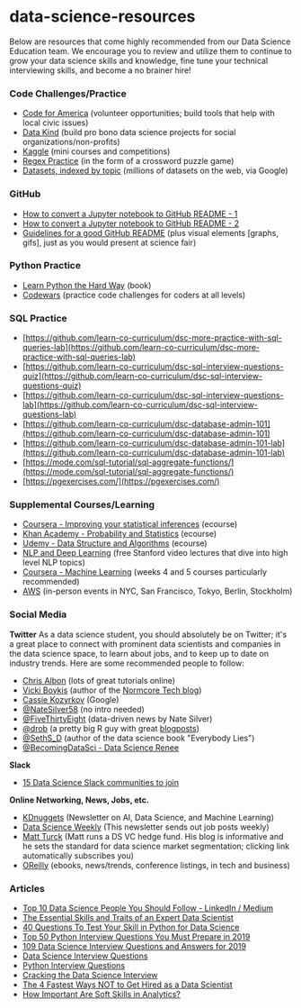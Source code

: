 # data-science-resources

Below are resources that come highly recommended from our Data Science Education team. We encourage you to review and utilize them to continue to grow your data science skills and knowledge, fine tune your technical interviewing skills, and become a no brainer hire! 

### Code Challenges/Practice

* [Code for America](https://brigade.codeforamerica.org/) (volunteer opportunities; build tools that help with local civic issues)
* [Data Kind](https://www.datakind.org/) (build pro bono data science projects for social organizations/non-profits)
* [Kaggle](https://www.kaggle.com/) (mini courses and competitions) 
* [Regex Practice](https://regexcrossword.com/) (in the form of a crossword puzzle game)
* [Datasets, indexed by topic](https://blog.google/products/search/discovering-millions-datasets-web/) (millions of datasets on the web, via Google)

### GitHub 

* [How to convert a Jupyter notebook to GitHub README - 1](https://github.com/jupyter/nbconvert)
* [How to convert a Jupyter notebook to GitHub README - 2](http://www.blog.pythonlibrary.org/2018/10/09/how-to-export-jupyter-notebooks-into-other-formats/)
* [Guidelines for a good GitHub README](https://github.com/sfbrigade/data-science-wg/blob/master/dswg_project_resources/Project-README-template.md) (plus visual elements [graphs, gifs], just as you would present at science fair)

### Python Practice

* [Learn Python the Hard Way](https://www.amazon.com/Learn-Python-Hard-Way-Introduction/dp/0321884914) (book)
* [Codewars](https://www.codewars.com/) (practice code challenges for coders at all levels)

### SQL Practice

* [https://github.com/learn-co-curriculum/dsc-more-practice-with-sql-queries-lab](https://github.com/learn-co-curriculum/dsc-more-practice-with-sql-queries-lab)
* [https://github.com/learn-co-curriculum/dsc-sql-interview-questions-quiz](https://github.com/learn-co-curriculum/dsc-sql-interview-questions-quiz)
* [https://github.com/learn-co-curriculum/dsc-sql-interview-questions-lab](https://github.com/learn-co-curriculum/dsc-sql-interview-questions-lab)
* [https://github.com/learn-co-curriculum/dsc-database-admin-101](https://github.com/learn-co-curriculum/dsc-database-admin-101)
* [https://github.com/learn-co-curriculum/dsc-database-admin-101-lab](https://github.com/learn-co-curriculum/dsc-database-admin-101-lab)
* [https://mode.com/sql-tutorial/sql-aggregate-functions/](https://mode.com/sql-tutorial/sql-aggregate-functions/)
* [https://pgexercises.com/](https://pgexercises.com/)

### Supplemental Courses/Learning

* [Coursera - Improving your statistical inferences](https://www.coursera.org/learn/statistical-inferences) (ecourse)
* [Khan Academy - Probability and Statistics](https://www.khanacademy.org/math/statistics-probability) (ecourse)
* [Udemy - Data Structure and Algorithms](https://www.udemy.com/coding-interview-bootcamp-algorithms-and-data-structure/learn/v4/) (ecourse)
* [NLP and Deep Learning](https://www.youtube.com/playlist?list=PLoROMvodv4rOhcuXMZkNm7j3fVwBBY42z) (free Stanford video lectures that dive into high level NLP topics)
* [Coursera - Machine Learning](https://www.coursera.org/learn/machine-learning) (weeks 4 and 5 courses particularly recommended)
* [AWS](https://aws.amazon.com/start-ups/loft/) (in-person events in NYC, San Francisco, Tokyo, Berlin, Stockholm)

### Social Media

**Twitter**
As a data science student, you should absolutely be on Twitter; it's a great place to connect with prominent data scientists and companies in the data science space, to learn about jobs, and to keep up to date on industry trends. Here are some recommended people to follow:

* [Chris Albon](https://twitter.com/chrisalbon) (lots of great tutorials online)
* [Vicki Boykis](https://twitter.com/vboykis) (author of the [Normcore Tech blog](https://vicki.substack.com/about?utm_source=menu-dropdown))
* [Cassie Kozyrkov](https://twitter.com/quaesita) (Google)
* [@NateSilver58](https://twitter.com/natesilver538?lang=en) (no intro needed) 
* [@FiveThirtyEight](https://twitter.com/FiveThirtyEight?ref_src=twsrc%5Egoogle%7Ctwcamp%5Eserp%7Ctwgr%5Eauthor) (data-driven     news by Nate Silver)
* [@drob](https://twitter.com/drob?lang=en) (a pretty big R guy with great [blogposts](http://varianceexplained.org/))
* [@SethS_D](https://twitter.com/seths_d?lang=en) (author of the data science book "Everybody Lies")  
* [@BecomingDataSci - Data Science Renee](https://twitter.com/BecomingDataSci)

**Slack**
* [15 Data Science Slack communities to join](https://towardsdatascience.com/15-data-science-slack-communities-to-join-8fac301bd6ce)

**Online Networking, News, Jobs, etc.**
* [KDnuggets](https://www.kdnuggets.com/jobs/index.html) (Newsletter on AI, Data Science, and Machine Learning) 
* [Data Science Weekly](https://www.datascienceweekly.org/) (This newsletter sends out job posts weekly)
* [Matt Turck](https://mattturck.com/?subscribe=success#blog_subscription-4) (Matt runs a DS VC hedge fund. His blog is informative and he sets the standard for data science market segmentation; clicking link automatically subscribes you)
* [OReilly](http://oreilly.com/) (ebooks, news/trends, conference listings, in tech and business)

### Articles

* [Top 10 Data Science People You Should Follow  - LinkedIn / Medium](https://towardsdatascience.com/top-10-data-science-leaders-you-should-follow-4eeedc4db021)
* [The Essential Skills and Traits of an Expert Data Scientist](https://www.cio.com/article/3263790/data-science/the-essential-skills-and-traits-of-an-expert-data-scientist.html) 
* [40 Questions To Test Your Skill in Python for Data Science](https://www.analyticsvidhya.com/blog/2017/05/questions-python-for-data-science/)
* [Top 50 Python Interview Questions You Must Prepare in 2019](https://www.edureka.co/blog/interview-questions/python-interview-questions/) 
* [109 Data Science Interview Questions and Answers for 2019](https://www.springboard.com/blog/data-science-interview-questions/) 
* [Data Science Interview Questions](https://www.kdnuggets.com/2016/02/21-data-science-interview-questions-answers.html)  
* [Python Interview Questions](https://www.quora.com/What-are-good-Python-interview-questions)  
* [Cracking the Data Science Interview](https://medium.com/cracking-the-data-science-interview/16-useful-advices-for-aspiring-data-scientists-804ce5611939)
* [The 4 Fastest Ways NOT to Get Hired as a Data Scientist](https://www.kdnuggets.com/2019/12/4-ways-not-hired-data-scientist.html?utm_source=Iterable&utm_medium=email&utm_campaign=dataquest_newsletter_64)
* [How Important Are Soft Skills in Analytics?](https://www.scmagazine.com/home/advertise/how-important-are-soft-skills-in-analytics/)  
